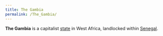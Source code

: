 ```yaml
---
title: The Gambia
permalink: /The_Gambia/
---
```


**The Gambia** is a capitalist [state](List_of_States.md "wikilink") in
West Africa, landlocked within [Senegal](Senegal.md "wikilink").